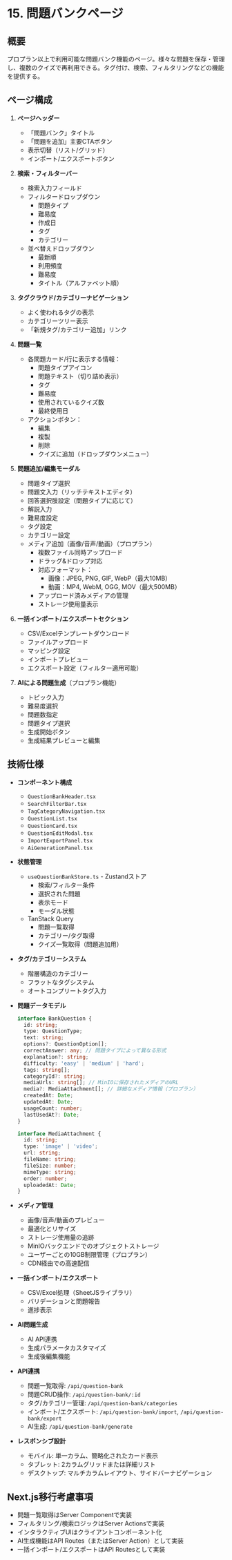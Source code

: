 # 15. 問題バンクページ

## 概要

プロプラン以上で利用可能な問題バンク機能のページ。様々な問題を保存・管理し、複数のクイズで再利用できる。タグ付け、検索、フィルタリングなどの機能を提供する。

## ページ構成

1. **ページヘッダー**

   - 「問題バンク」タイトル
   - 「問題を追加」主要CTAボタン
   - 表示切替（リスト/グリッド）
   - インポート/エクスポートボタン

2. **検索・フィルターバー**

   - 検索入力フィールド
   - フィルタードロップダウン
     - 問題タイプ
     - 難易度
     - 作成日
     - タグ
     - カテゴリー
   - 並べ替えドロップダウン
     - 最新順
     - 利用頻度
     - 難易度
     - タイトル（アルファベット順）

3. **タグクラウド/カテゴリーナビゲーション**

   - よく使われるタグの表示
   - カテゴリーツリー表示
   - 「新規タグ/カテゴリー追加」リンク

4. **問題一覧**

   - 各問題カード/行に表示する情報：
     - 問題タイプアイコン
     - 問題テキスト（切り詰め表示）
     - タグ
     - 難易度
     - 使用されているクイズ数
     - 最終使用日
   - アクションボタン：
     - 編集
     - 複製
     - 削除
     - クイズに追加（ドロップダウンメニュー）

5. **問題追加/編集モーダル**

   - 問題タイプ選択
   - 問題文入力（リッチテキストエディタ）
   - 回答選択肢設定（問題タイプに応じて）
   - 解説入力
   - 難易度設定
   - タグ設定
   - カテゴリー設定
   - メディア追加（画像/音声/動画）（プロプラン）
     - 複数ファイル同時アップロード
     - ドラッグ&ドロップ対応
     - 対応フォーマット：
       - 画像：JPEG, PNG, GIF, WebP（最大10MB）
       - 動画：MP4, WebM, OGG, MOV（最大500MB）
     - アップロード済みメディアの管理
     - ストレージ使用量表示

6. **一括インポート/エクスポートセクション**

   - CSV/Excelテンプレートダウンロード
   - ファイルアップロード
   - マッピング設定
   - インポートプレビュー
   - エクスポート設定（フィルター適用可能）

7. **AIによる問題生成**（プロプラン機能）
   - トピック入力
   - 難易度選択
   - 問題数指定
   - 問題タイプ選択
   - 生成開始ボタン
   - 生成結果プレビューと編集

## 技術仕様

- **コンポーネント構成**

  - `QuestionBankHeader.tsx`
  - `SearchFilterBar.tsx`
  - `TagCategoryNavigation.tsx`
  - `QuestionList.tsx`
  - `QuestionCard.tsx`
  - `QuestionEditModal.tsx`
  - `ImportExportPanel.tsx`
  - `AiGenerationPanel.tsx`

- **状態管理**

  - `useQuestionBankStore.ts` - Zustandストア
    - 検索/フィルター条件
    - 選択された問題
    - 表示モード
    - モーダル状態
  - TanStack Query
    - 問題一覧取得
    - カテゴリー/タグ取得
    - クイズ一覧取得（問題追加用）

- **タグ/カテゴリーシステム**

  - 階層構造のカテゴリー
  - フラットなタグシステム
  - オートコンプリートタグ入力

- **問題データモデル**

  ```typescript
  interface BankQuestion {
    id: string;
    type: QuestionType;
    text: string;
    options?: QuestionOption[];
    correctAnswer: any; // 問題タイプによって異なる形式
    explanation?: string;
    difficulty: 'easy' | 'medium' | 'hard';
    tags: string[];
    categoryId?: string;
    mediaUrls: string[]; // MinIOに保存されたメディアのURL
    media?: MediaAttachment[]; // 詳細なメディア情報（プロプラン）
    createdAt: Date;
    updatedAt: Date;
    usageCount: number;
    lastUsedAt?: Date;
  }

  interface MediaAttachment {
    id: string;
    type: 'image' | 'video';
    url: string;
    fileName: string;
    fileSize: number;
    mimeType: string;
    order: number;
    uploadedAt: Date;
  }
  ```

- **メディア管理**

  - 画像/音声/動画のプレビュー
  - 最適化とリサイズ
  - ストレージ使用量の追跡
  - MinIOバックエンドでのオブジェクトストレージ
  - ユーザーごとの10GB制限管理（プロプラン）
  - CDN経由での高速配信

- **一括インポート/エクスポート**

  - CSV/Excel処理（SheetJSライブラリ）
  - バリデーションと問題報告
  - 進捗表示

- **AI問題生成**

  - AI API連携
  - 生成パラメータカスタマイズ
  - 生成後編集機能

- **API連携**

  - 問題一覧取得: `/api/question-bank`
  - 問題CRUD操作: `/api/question-bank/:id`
  - タグ/カテゴリー管理: `/api/question-bank/categories`
  - インポート/エクスポート: `/api/question-bank/import`, `/api/question-bank/export`
  - AI生成: `/api/question-bank/generate`

- **レスポンシブ設計**
  - モバイル: 単一カラム、簡略化されたカード表示
  - タブレット: 2カラムグリッドまたは詳細リスト
  - デスクトップ: マルチカラムレイアウト、サイドバーナビゲーション

## Next.js移行考慮事項

- 問題一覧取得はServer Componentで実装
- フィルタリング/検索ロジックはServer Actionsで実装
- インタラクティブUIはクライアントコンポーネント化
- AI生成機能はAPI Routes（またはServer Action）として実装
- 一括インポート/エクスポートはAPI Routesとして実装
